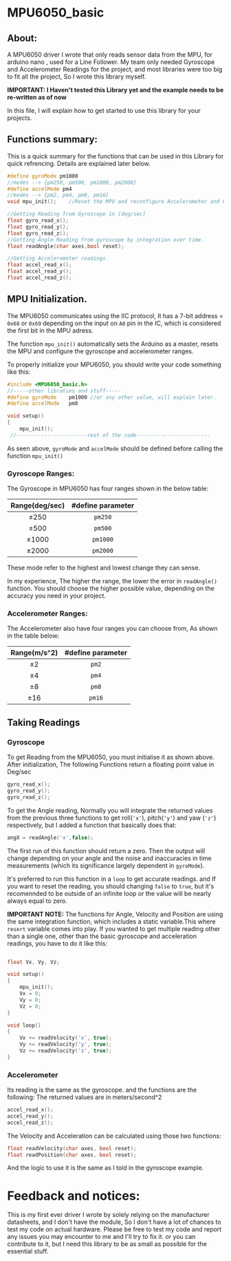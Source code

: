 # MPU6050_basic
## About:
A MPU6050 driver I wrote that only reads sensor data from the MPU, for arduino nano , used for a Line Follower. My team only needed Gyroscope and Accelerometer Readings for the project, and most libraries were too big to fit all the project, So I wrote this library myself.

**IMPORTANT: I Haven't tested this Library yet and the example needs to be re-written as of now**

In this file, I will explain how to get started to use this library for your projects.

## Functions summary:

This is a quick summary for the functions that can be used in this Library for quick refrencing. Details are explained later below.

```cpp
#define gyroMode pm1000
//modes --> {pm250, pm500, pm1000, pm2000}
#define accelMode pm4
//modes --> {pm2, pm4, pm8, pm16}
void mpu_init();    //Reset the MPU and reconfigure Accelerometer and Gyroscope Ranges. Must be used after the two lines above.

//Getting Reading from Gyroscope in [deg/sec]
float gyro_read_x();
float gyro_read_y();
float gyro_read_z();
//Getting Angle Reading from gyroscope by integration over time.
float readAngle(char axes,bool reset);

//Getting Accelerometer readings.
float accel_read_x();
float accel_read_y();
float accel_read_z();
```

## MPU Initialization.
The MPU6050 communicates using the IIC protocol, It has a 7-bit address = `0x68` or `0x69` depending on the input on `A0` pin in the IC, which is considered the first bit in the MPU adress.

The function `mpu_init()` automatically sets the Arduino as a master, resets the MPU and configure the gyroscope and accelerometer ranges.

To properly initialize your MPU6050, you should write your code something like this:
```cpp
#include <MPU6050_basic.h>
//-----other libraties and stuff-----
#define gyroMode    pm1000 //or any other value, will explain later.
#define accelMode   pm8

void setup()
{
    mpu_init();
 //-----------------------rest of the code------------------------
```
As seen above, `gyroMode` and `accelMode` should be defined before calling the function `mpu_init()`

### Gyroscope Ranges:
The Gyroscope in MPU6050 has four ranges shown in the below table:

|Range(deg/sec)|#define parameter|
|:-----:|:-----:|
|±250|`pm250`|
|±500|`pm500`|
|±1000|`pm1000`|
|±2000|`pm2000`|

These mode refer to the highest and lowest change they can sense.

In my experience, The higher the range, the lower the error in `readAngle()` function. You should choose the higher possible value, depending on the accuracy you need in your project.
### Accelerometer Ranges:

The Accelerometer also have four ranges you can choose from, As shown in the table below:

|Range(m/s^2)|#define parameter|
|:-----:|:-----:|
|±2|`pm2`|
|±4|`pm4`|
|±8|`pm8`|
|±16|`pm16`|

## Taking Readings
### Gyroscope
To get Reading from the MPU6050, you must initialise it as shown above. 
After initialization, The following Functions return a floating point value in Deg/sec
```cpp
gyro_read_x();
gyro_read_y();
gyro_read_z();
```
To get the Angle reading, Normally you will integrate the returned values from the previous three functions to get roll(`'x'`), pitch(`'y'`) and yaw (`'z'`) respectively, but I added a function that basically does that:
```cpp
angX = readAngle('x',false);
```
The first run of this function should return a zero. Then the output will change depending on your angle and the noise and inaccuracies in time measurements (which its significance largely dependent in `gyroMode`).

It's preferred to run this function in a `loop` to get accurate readings. and If you want to reset the reading, you should changing `false` to `true`, but it's recomennded to be outside of an infinite loop or the value will be nearly always equal to zero.

__**IMPORTANT NOTE:**__
The functions for Angle, Velocity and Position are using the same integration function, which includes a static variable.This where `resert` variable comes into play. 
If you wanted to get multiple reading other than a single one, other than the basic gyroscope and acceleration readings, you have to do it like this:

```cpp

float Vx, Vy, Vz;

void setup()
{
    mpu_init();
    Vx = 0;
    Vy = 0;
    Vz = 0;
}

void loop()
{
    Vx += readVelocity('x', true);
    Vy += readVelocity('y', true);
    Vz += readVelocity('z', true);
}
```


### Accelerometer

Its reading is the same as the gyroscope. and the functions are the following: The returned values are in meters/second^2
```cpp
accel_read_x();
accel_read_y();
accel_read_z();
```

The Velocity and Acceleration can be calculated using those two functions:
```cpp
float readVelocity(char axes, bool reset);
float readPosition(char axes, bool reset);
```
And the logic to use it is the same as I told in the gyroscope example.

# Feedback and notices:
This is my first ever driver I wrote by solely relying on the manufacturer datasheets, and I don't have the module, So I don't have a lot of chances to test my code on actual hardware. Please be free to test my code and report any issues you may encounter to me and I'll try to fix it. or you can contribute to it, but I need this library to be as small as possible for the essential stuff.

